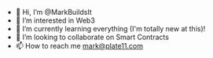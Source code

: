 - 👋 Hi, I’m @MarkBuildsIt
- 👀 I’m interested in Web3
- 🌱 I’m currently learning everything (I'm totally new at this)!
- 💞️ I’m looking to collaborate on Smart Contracts
- 📫 How to reach me mark@plate11.com

<!---
MarkBuildsIt/MarkBuildsIt is a ✨ special ✨ repository because its `README.md` (this file) appears on your GitHub profile.
You can click the Preview link to take a look at your changes.
--->
